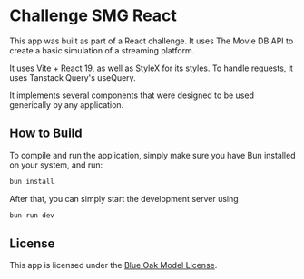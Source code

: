 # Challenge SMG React

This app was built as part of a React challenge. It uses The Movie DB API to
create a basic simulation of a streaming platform.

It uses Vite + React 19, as well as StyleX for its styles. To handle requests,
it uses Tanstack Query's useQuery.

It implements several components that were designed to be used generically by
any application.

## How to Build

To compile and run the application, simply make sure you have Bun installed on
your system, and run:

```sh
bun install
```

After that, you can simply start the development server using

```sh
bun run dev
```

## License

This app is licensed under the [Blue Oak Model License](LICENSE.md).
